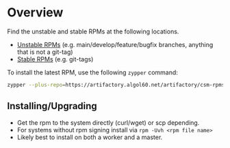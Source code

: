 # Overview

Find the unstable and stable RPMs at the following locations.

* [Unstable RPMs][1] (e.g. main/develop/feature/bugfix branches, anything that is not a git-tag)
* [Stable RPMs][2] (e.g. git-tags)

To install the latest RPM, use the following `zypper` command:

```bash
zypper --plus-repo=https://artifactory.algol60.net/artifactory/csm-rpms/hpe/stable/sle-15sp4 --no-gpg-checks -n in canu -y
```

## Installing/Upgrading

* Get the rpm to the system directly (curl/wget) or scp depending.
* For systems without rpm signing install via `rpm -Uvh <rpm file name>`
* Likely best to install on both a worker and a master.

[1]: https://artifactory.algol60.net/artifactory/csm-rpms/hpe/unstable/sle-15sp4/canu/
[2]: https://artifactory.algol60.net/artifactory/csm-rpms/hpe/stable/sle-15sp4/canu/
